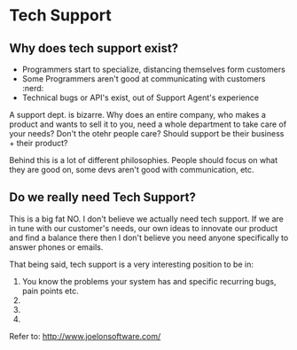# Tech Support

## Why does tech support exist?

- Programmers start to specialize, distancing themselves form customers
- Some Programmers aren't good at communicating with customers :nerd:
- Technical bugs or API's exist, out of Support Agent's experience

A support dept. is bizarre. Why does an entire company, who makes a product and wants to sell it to you, need a whole department to take care of your needs? Don't the otehr people care? Should support be their business + their product?

Behind this is a lot of different philosophies. People should focus on what they are good on, some devs aren't good with communication, etc.

## Do we really need Tech Support?

This is a big fat NO. I don't believe we actually need tech support. If we are in tune with our customer's needs, our own ideas to innovate our product and find a balance there then I don't believe you need anyone specifically to answer phones or emails.

That being said, tech support is a very interesting position to be in:

1. You know the problems your system has and specific recurring bugs, pain points etc. 
2. 
3. 
4. 

Refer to: http://www.joelonsoftware.com/